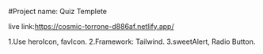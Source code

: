 #Project name: Quiz Templete

live link:https://cosmic-torrone-d886af.netlify.app/


1.Use heroIcon, favIcon. 
2.Framework: Tailwind.
3.sweetAlert, Radio Button.

 

